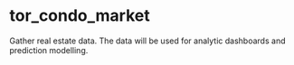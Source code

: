 # tor_condo_market
Gather real estate data. The data will be used for analytic dashboards and prediction modelling.
